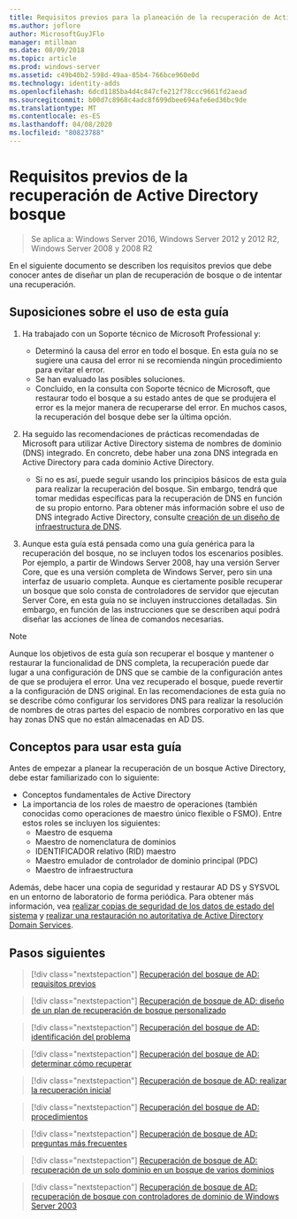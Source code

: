 ```yaml
---
title: Requisitos previos para la planeación de la recuperación de Active Directory bosque
ms.author: joflore
author: MicrosoftGuyJFlo
manager: mtillman
ms.date: 08/09/2018
ms.topic: article
ms.prod: windows-server
ms.assetid: c49b40b2-598d-49aa-85b4-766bce960e0d
ms.technology: identity-adds
ms.openlocfilehash: 6dcd1185ba4d4c847cfe212f78ccc9661fd2aead
ms.sourcegitcommit: b00d7c8968c4adc8f699dbee694afe6ed36bc9de
ms.translationtype: MT
ms.contentlocale: es-ES
ms.lasthandoff: 04/08/2020
ms.locfileid: "80823788"
---
```

# <a name="active-directory-forest-recovery-prerequisites"></a>Requisitos previos de la recuperación de Active Directory bosque

> Se aplica a: Windows Server 2016, Windows Server 2012 y 2012 R2, Windows Server 2008 y 2008 R2

En el siguiente documento se describen los requisitos previos que debe conocer antes de diseñar un plan de recuperación de bosque o de intentar una recuperación.

## <a name="assumptions-for-using-this-guide"></a>Suposiciones sobre el uso de esta guía

1. Ha trabajado con un Soporte técnico de Microsoft Professional y:
   - Determinó la causa del error en todo el bosque. En esta guía no se sugiere una causa del error ni se recomienda ningún procedimiento para evitar el error.
   - Se han evaluado las posibles soluciones.  
   - Concluido, en la consulta con Soporte técnico de Microsoft, que restaurar todo el bosque a su estado antes de que se produjera el error es la mejor manera de recuperarse del error. En muchos casos, la recuperación del bosque debe ser la última opción.

1. Ha seguido las recomendaciones de prácticas recomendadas de Microsoft para utilizar Active Directory sistema de nombres de dominio (DNS) integrado. En concreto, debe haber una zona DNS integrada en Active Directory para cada dominio Active Directory.
   - Si no es así, puede seguir usando los principios básicos de esta guía para realizar la recuperación del bosque. Sin embargo, tendrá que tomar medidas específicas para la recuperación de DNS en función de su propio entorno. Para obtener más información sobre el uso de DNS integrado Active Directory, consulte [creación de un diseño de infraestructura de DNS](../../ad-ds/plan/Creating-a-DNS-Infrastructure-Design.md).

1. Aunque esta guía está pensada como una guía genérica para la recuperación del bosque, no se incluyen todos los escenarios posibles. Por ejemplo, a partir de Windows Server 2008, hay una versión Server Core, que es una versión completa de Windows Server, pero sin una interfaz de usuario completa. Aunque es ciertamente posible recuperar un bosque que solo consta de controladores de servidor que ejecutan Server Core, en esta guía no se incluyen instrucciones detalladas. Sin embargo, en función de las instrucciones que se describen aquí podrá diseñar las acciones de línea de comandos necesarias.  

> [!NOTE]
> Aunque los objetivos de esta guía son recuperar el bosque y mantener o restaurar la funcionalidad de DNS completa, la recuperación puede dar lugar a una configuración de DNS que se cambie de la configuración antes de que se produjera el error. Una vez recuperado el bosque, puede revertir a la configuración de DNS original. En las recomendaciones de esta guía no se describe cómo configurar los servidores DNS para realizar la resolución de nombres de otras partes del espacio de nombres corporativo en las que hay zonas DNS que no están almacenadas en AD DS.  

## <a name="concepts-for-using-this-guide"></a>Conceptos para usar esta guía

Antes de empezar a planear la recuperación de un bosque Active Directory, debe estar familiarizado con lo siguiente:  
  
- Conceptos fundamentales de Active Directory  
- La importancia de los roles de maestro de operaciones (también conocidas como operaciones de maestro único flexible o FSMO). Entre estos roles se incluyen los siguientes:  
  - Maestro de esquema
  - Maestro de nomenclatura de dominios
  - IDENTIFICADOR relativo (RID) maestro
  - Maestro emulador de controlador de dominio principal (PDC)
  - Maestro de infraestructura

Además, debe hacer una copia de seguridad y restaurar AD DS y SYSVOL en un entorno de laboratorio de forma periódica. Para obtener más información, vea [realizar copias de seguridad de los datos de estado del sistema](AD-Forest-Recovery-Procedures.md) y [realizar una restauración no autoritativa de Active Directory Domain Services](AD-Forest-Recovery-Procedures.md).

## <a name="next-steps"></a>Pasos siguientes

> [!div class="nextstepaction"]
> [Recuperación del bosque de AD: requisitos previos](AD-Forest-Recovery-Prerequisties.md)

> [!div class="nextstepaction"]
> [Recuperación de bosque de AD: diseño de un plan de recuperación de bosque personalizado](AD-Forest-Recovery-Devising-a-Plan.md)

> [!div class="nextstepaction"]
> [Recuperación del bosque de AD: identificación del problema](AD-Forest-Recovery-Identify-the-Problem.md)

> [!div class="nextstepaction"]
> [Recuperación del bosque de AD: determinar cómo recuperar](AD-Forest-Recovery-Determine-how-to-Recover.md)

> [!div class="nextstepaction"]
> [Recuperación de bosque de AD: realizar la recuperación inicial](AD-Forest-Recovery-Perform-initial-recovery.md)

> [!div class="nextstepaction"]
> [Recuperación del bosque de AD: procedimientos](AD-Forest-Recovery-Procedures.md)

> [!div class="nextstepaction"]
> [Recuperación de bosque de AD: preguntas más frecuentes](AD-Forest-Recovery-FAQ.md)

> [!div class="nextstepaction"]
> [Recuperación de bosque de AD: recuperación de un solo dominio en un bosque de varios dominios](AD-Forest-Recovery-Single-Domain-in-Multidomain-Recovery.md)

> [!div class="nextstepaction"]
> [Recuperación de bosque de AD: recuperación de bosque con controladores de dominio de Windows Server 2003](AD-Forest-Recovery-Windows-Server-2003.md)
